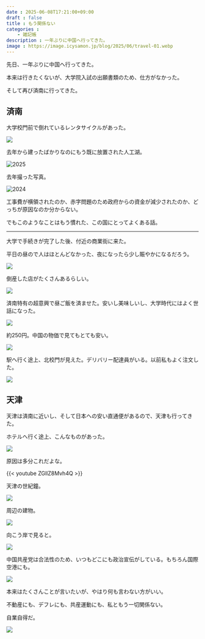 ```yaml
---
date : 2025-06-08T17:21:00+09:00
draft : false
title : もう関係ない
categories : 
    - 雑記帳
description : 一年ぶりに中国へ行ってきた。
image : https://image.icysamon.jp/blog/2025/06/travel-01.webp
---
```


先日、一年ぶりに中国へ行ってきた。

本来は行きたくないが、大学院入試の出願書類のため、仕方がなかった。

そして再び済南に行ってきた。

## 済南
大学校門前で倒れているレンタサイクルがあった。

![](https://image.icysamon.jp/blog/2025/06/travel-02.webp)

去年から建ったばかりなのにもう既に放置された人工湖。

![2025](https://image.icysamon.jp/blog/2025/06/travel-04.webp "2025")

去年撮った写真。

![2024](https://image.icysamon.jp/blog/2025/06/travel-03.webp "2024")

工事費が横領されたのか、赤字問題のため政府からの資金が減少されたのか、どっちが原因なのか分からない。

でもこのようなことはもう慣れた、この国にとってよくある話。

---

大学で手続きが完了した後、付近の商業街に来た。

平日の昼ので人はほとんどなかった、夜になったら少し賑やかになるだろう。

![](https://image.icysamon.jp/blog/2025/06/travel-05.webp)

倒産した店がたくさんあるらしい。

![](https://image.icysamon.jp/blog/2025/06/travel-06.webp)

済南特有の超意興で昼ご飯を済ませた。安いし美味しいし、大学時代にはよく世話になった。

![](https://image.icysamon.jp/blog/2025/06/travel-07.webp)

約250円。中国の物価で見てもとても安い。

![](https://image.icysamon.jp/blog/2025/06/travel-08.webp)

駅へ行く途上、北校門が見えた。デリバリー配達員がいる。以前私もよく注文した。

![](https://image.icysamon.jp/blog/2025/06/travel-09.webp)

## 天津
天津は済南に近いし、そして日本への安い直通便があるので、天津も行ってきた。

ホテルへ行く途上、こんなものがあった。

![](https://image.icysamon.jp/blog/2025/06/travel-10.webp)

原因は多分これだよな。

{{< youtube ZGllZ8Mvh4Q >}}

天津の世紀鐘。

![](https://image.icysamon.jp/blog/2025/06/travel-11.webp)

周辺の建物。

![](https://image.icysamon.jp/blog/2025/06/travel-12.webp)

向こう岸で見ると。

![](https://image.icysamon.jp/blog/2025/06/travel-13.webp)

中国共産党は合法性のため、いつもどこにも政治宣伝がしている。もちろん国際空港にも。

![](https://image.icysamon.jp/blog/2025/06/travel-14.webp)

本来はたくさんことが言いたいが、やはり何も言わない方がいい。

不動産にも、デフレにも、共産運動にも、私ともう一切関係ない。

自業自得だ。

![](https://image.icysamon.jp/blog/2025/06/travel-15.webp)